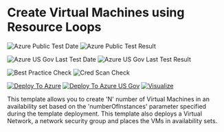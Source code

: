 # Create Virtual Machines using Resource Loops

![Azure Public Test Date](https://azurequickstartsservice.blob.core.windows.net/badges/201-vm-copy-index-loops/PublicLastTestDate.svg)
![Azure Public Test Result](https://azurequickstartsservice.blob.core.windows.net/badges/201-vm-copy-index-loops/PublicDeployment.svg)

![Azure US Gov Last Test Date](https://azurequickstartsservice.blob.core.windows.net/badges/201-vm-copy-index-loops/FairfaxLastTestDate.svg)
![Azure US Gov Last Test Result](https://azurequickstartsservice.blob.core.windows.net/badges/201-vm-copy-index-loops/FairfaxDeployment.svg)

![Best Practice Check](https://azurequickstartsservice.blob.core.windows.net/badges/201-vm-copy-index-loops/BestPracticeResult.svg)
![Cred Scan Check](https://azurequickstartsservice.blob.core.windows.net/badges/201-vm-copy-index-loops/CredScanResult.svg)

[![Deploy To Azure](https://raw.githubusercontent.com/fathym-it/azure-quickstart-templates/master/1-CONTRIBUTION-GUIDE/images/deploytoazure.svg?sanitize=true)](https://portal.azure.com/#create/Microsoft.Template/uri/https%3A%2F%2Fraw.githubusercontent.com%2Ffathym-it%2Fazure-quickstart-templates%2Fmaster%2F201-vm-copy-index-loops%2Fazuredeploy.json)
[![Deploy To Azure US Gov](https://raw.githubusercontent.com/fathym-it/azure-quickstart-templates/master/1-CONTRIBUTION-GUIDE/images/deploytoazuregov.svg?sanitize=true)](https://portal.azure.us/#create/Microsoft.Template/uri/https%3A%2F%2Fraw.githubusercontent.com%2Ffathym-it%2Fazure-quickstart-templates%2Fmaster%2F201-vm-copy-index-loops%2Fazuredeploy.json)
[![Visualize](https://raw.githubusercontent.com/fathym-it/azure-quickstart-templates/master/1-CONTRIBUTION-GUIDE/images/visualizebutton.svg?sanitize=true)](http://armviz.io/#/?load=https%3A%2F%2Fraw.githubusercontent.com%2Ffathym-it%2Fazure-quickstart-templates%2Fmaster%2F201-vm-copy-index-loops%2Fazuredeploy.json)

This template allows you to create 'N' number of Virtual Machines in an availability set based on the 'numberOfInstances' parameter specified during the template deployment. This template also deploys a Virtual Network, a network security group and places the VMs in availability sets.
